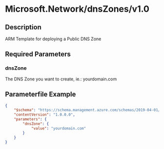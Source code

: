 # Microsoft.Network/dnsZones/v1.0

## Description

ARM Template for deploying a Public DNS Zone

## Required Parameters

### dnsZone
The DNS Zone you want to create, ie.: yourdomain.com

## Parameterfile Example

```json
{
    "$schema": "https://schema.management.azure.com/schemas/2019-04-01/deploymentParameters.json#",
    "contentVersion": "1.0.0.0",
    "parameters": {
        "dnsZone": {
            "value": "yourdomain.com"
        }
    }
}
```


